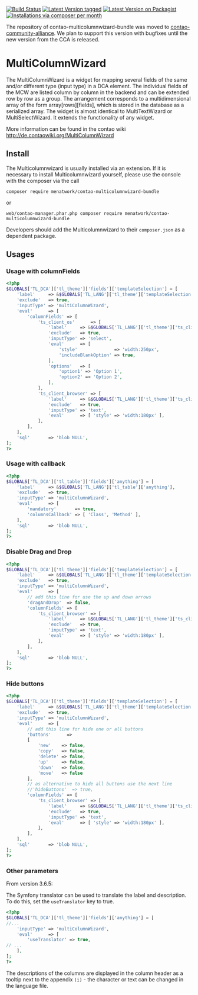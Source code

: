 [![Build Status](https://github.com/menatwork/contao-multicolumnwizard-bundle/actions/workflows/diagnostics.yml/badge.svg)](https://github.com/menatwork/contao-multicolumnwizard-bundle/actions)
[![Latest Version tagged](http://img.shields.io/github/tag/menatwork/contao-multicolumnwizard-bundle.svg)](https://github.com/menatwork/contao-multicolumnwizard-bundle/tags)
[![Latest Version on Packagist](http://img.shields.io/packagist/v/menatwork/contao-multicolumnwizard-bundle.svg)](https://packagist.org/packages/menatwork/contao-multicolumnwizard-bundle)
[![Installations via composer per month](http://img.shields.io/packagist/dm/menatwork/contao-multicolumnwizard-bundle.svg)](https://packagist.org/packages/menatwork/contao-multicolumnwizard-bundle)

The repository of contao-multicolumnwizard-bundle was moved to [contao-community-alliance](https://github.com/contao-community-alliance/contao-multicolumnwizard-bundle). We plan to support this version with bugfixes until the new version from the CCA is released.

# MultiColumnWizard

The MultiColumnWizard is a widget for mapping several fields of the same and/or different type (input type) in a DCA element. The individual fields of the MCW are listed column by column in the backend and can be extended row by row as a group. The arrangement corresponds to a multidimensional array of the form array[rows][fields], which is stored in the database as a serialized array. The widget is almost identical to MultiTextWizard or MultiSelectWizard. It extends the functionality of any widget.

More information can be found in the contao wiki
http://de.contaowiki.org/MultiColumnWizard

## Install

The Multicolumnwizard is usually installed via an extension. If it is necessary to install Multicolumnwizard yourself, please use the console with the composer via the call

`composer require menatwork/contao-multicolumnwizard-bundle`

or

`web/contao-manager.phar.php composer require menatwork/contao-multicolumnwizard-bundle`

Developers should add the Multicolumnwizard to their `composer.json` as a dependent package.

## Usages

### Usage with columnFields

```php
<?php
$GLOBALS['TL_DCA']['tl_theme']['fields']['templateSelection'] = [
    'label'     => &$GLOBALS['TL_LANG']['tl_theme']['templateSelection'],
    'exclude'   => true,
    'inputType' => 'multiColumnWizard',
    'eval'      => [
        'columnFields' => [
            'ts_client_os'      => [
                'label'     => &$GLOBALS['TL_LANG']['tl_theme']['ts_client_os'],
                'exclude'   => true,
                'inputType' => 'select',
                'eval'      => [
                    'style'              => 'width:250px',
                    'includeBlankOption' => true,
                ],
                'options'   => [
                    'option1' => 'Option 1',
                    'option2' => 'Option 2',
                ],
            ],
            'ts_client_browser' => [
                'label'     => &$GLOBALS['TL_LANG']['tl_theme']['ts_client_browser'],
                'exclude'   => true,
                'inputType' => 'text',
                'eval'      => [ 'style' => 'width:180px' ],
            ],
        ],
    ],
    'sql'       => 'blob NULL',
];
?>
```

### Usage with callback

```php
<?php
$GLOBALS['TL_DCA']['tl_table']['fields']['anything'] = [
    'label'     => &$GLOBALS['TL_LANG']['tl_table']['anything'],
    'exclude'   => true,
    'inputType' => 'multiColumnWizard',
    'eval'      => [
        'mandatory'       => true,
        'columnsCallback' => [ 'Class', 'Method' ],
    ],
    'sql'       => 'blob NULL',
];
?>
```

### Disable Drag and Drop

```php
<?php
$GLOBALS['TL_DCA']['tl_theme']['fields']['templateSelection'] = [
    'label'     => &$GLOBALS['TL_LANG']['tl_theme']['templateSelection'],
    'exclude'   => true,
    'inputType' => 'multiColumnWizard',
    'eval'      => [
        // add this line for use the up and down arrows
        'dragAndDrop'  => false,
        'columnFields' => [
            'ts_client_browser' => [
                'label'     => &$GLOBALS['TL_LANG']['tl_theme']['ts_client_browser'],
                'exclude'   => true,
                'inputType' => 'text',
                'eval'      => [ 'style' => 'width:180px' ],
            ],
        ],
    ],
    'sql'       => 'blob NULL',
];
?>
```

### Hide buttons

```php
<?php
$GLOBALS['TL_DCA']['tl_theme']['fields']['templateSelection'] = [
    'label'     => &$GLOBALS['TL_LANG']['tl_theme']['templateSelection'],
    'exclude'   => true,
    'inputType' => 'multiColumnWizard',
    'eval'      => [
        // add this line for hide one or all buttons
        'buttons'      =>
        [
            'new'    => false,
            'copy'   => false,
            'delete' => false,
            'up'     => false,
            'down'   => false,
            'move'   => false
        ],
        // as alternative to hide all buttons use the next line
        //'hideButtons'  => true,
        'columnFields' => [
            'ts_client_browser' => [
                'label'     => &$GLOBALS['TL_LANG']['tl_theme']['ts_client_browser'],
                'exclude'   => true,
                'inputType' => 'text',
                'eval'      => [ 'style' => 'width:180px' ],
            ],
        ],
    ],
    'sql'       => 'blob NULL',
];
?>
```

### Other parameters

From version 3.6.5:

The Symfony translator can be used to translate the label and description. To do this, set the `useTranslator`
key to true.

```php
<?php
$GLOBALS['TL_DCA']['tl_theme']['fields']['anything'] = [
//...
    'inputType' => 'multiColumnWizard',
    'eval'      => [
        'useTranslator' => true,
// ...
    ],
];
?>
```

The descriptions of the columns are displayed in the column header as a tooltip next to the appendix `(i)` -
the character or text can be changed in the language file.
